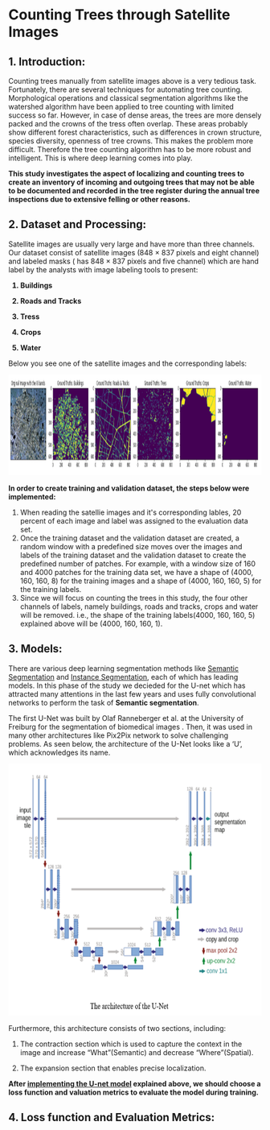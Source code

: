 # Counting Trees through Satellite Images

## 1. Introduction:

Counting trees manually from satellite images above is a very tedious task. Fortunately, there are several techniques for automating tree counting. Morphological operations and classical segmentation algorithms like the watershed algorithm have been applied to tree counting with limited success so far. However, in case of dense areas, the trees are more densely packed and the crowns of the tress often overlap. These areas probably show different forest characteristics, such as differences in crown structure, species diversity, openness of tree crowns. This makes the problem more difficult. Therefore the tree counting algorithm has to be more robust and intelligent. This is where deep learning comes into play.

**This study investigates the aspect of <b> localizing and counting trees </b> to create an inventory of incoming and outgoing trees that may not be able to be documented and recorded in the tree register during the annual tree inspections due to extensive felling or other reasons.**



## 2. Dataset and Processing:

Satellite images are usually very large and have more than three channels. Our dataset  consist of satellite images (848 × 837 pixels and eight channel) and labeled masks ( has 848 × 837 pixels and five channel) which are hand label by the analysts with image labeling tools to present:

<b>
  
1. Buildings
  
2. Roads and Tracks

3. Tress

4. Crops

5. Water
</b>

Below you see one of the satellite images and the corresponding labels:


<p align="center">
  <img src='./imgs/2.png' alt="the satellite images and the corresponding labels" width="1300" height="200" >
 </p>


**In order to create training  and validation  dataset, the steps below were implemented:**

1. When reading the satellie images and it's corresponding lables,  20 percent of each image and label was assigned  to the evaluation data set.
2. Once the training dataset and the validation dataset are created, a random window with a predefined size moves over the images and labels of the training dataset and the validation dataset to create the predefined number of patches.  For example, with a window size of 160 and 4000 patches for the training data set, we have a shape of (4000, 160,  160, 8) for the training images and a shape of (4000, 160, 160, 5) for the training labels.
3. Since we will focus on counting the trees in this study, the four other channels of labels, namely buildings, roads and tracks, crops and water will be removed. i.e., the shape of the training labels(4000, 160, 160, 5) explained above will be (4000, 160, 160, 1).

## 3. Models:

There are various deep learning segmentation methods like [Semantic Segmentation](https://medium.com/analytics-vidhya/deep-learning-semantic-segmentation-networks-18148e2cf0fb) and [Instance Segmentation](https://medium.com/analytics-vidhya/deep-learning-instance-segmentation-networks-2aa71c920b5b), each of which has leading models.  In this phase of the study we decieded for the U-net which has attracted many attentions in the last few years and uses fully convolutional networks to perform the task of **Semantic segmentation**.

The first U-Net was built by Olaf Ranneberger et al. at the University of Freiburg for the segmentation of biomedical images . Then, it was used in many other architectures like Pix2Pix network to solve challenging problems.  As seen below, the architecture of the U-Net looks like a ‘U’, which acknowledges its name. 


<p align="center">
  <img src='./imgs/7.PNG' alt="Unet" width="700" height="500" >
 </p>


Furthermore, this architecture consists of two sections, including: 

1. The contraction section which is used to capture the context in the image and increase “What”(Semantic) and decrease “Where”(Spatial).

2. The expansion section that enables precise localization.

**After [implementing the U-net model](https://github.com/A2Amir/Counting-Trees-through-Satellite-Images/blob/main/unet_model.py) explained above, we should choose a loss function and valuation metrics to evaluate the model during training.**

## 4. Loss function and Evaluation Metrics:

